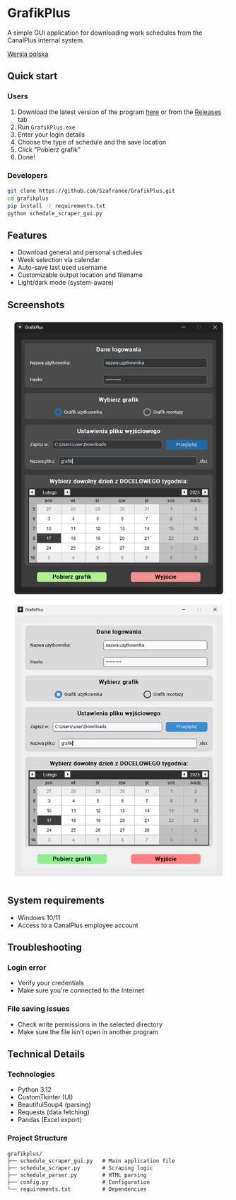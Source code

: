 # GrafikPlus

A simple GUI application for downloading work schedules from the CanalPlus internal system.

[Wersja polska](README.md)

## Quick start

### Users
1. Download the latest version of the program [here](https://github.com/Szafranee/GrafikPlus/releases/download/v1.2.0/GrafikPlus-v1.2.0.exe) or from the [Releases](../../releases) tab
2. Run `GrafikPlus.exe`
3. Enter your login details 
4. Choose the type of schedule and the save location 
5. Click "Pobierz grafik"
6. Done!

### Developers
```bash
git clone https://github.com/Szafranee/GrafikPlus.git
cd grafikplus
pip install -r requirements.txt
python schedule_scraper_gui.py
```

## Features
- Download general and personal schedules
- Week selection via calendar
- Auto-save last used username
- Customizable output location and filename
- Light/dark mode (system-aware)

## Screenshots
![GrafikPlus Dark Mode](https://raw.githubusercontent.com/Szafranee/GrafikPlus/refs/heads/main/img/dark_mode.png)
![GrafikPlus Light Mode](https://raw.githubusercontent.com/Szafranee/GrafikPlus/refs/heads/main/img/light_mode.png)

## System requirements
- Windows 10/11
- Access to a CanalPlus employee account

## Troubleshooting

### Login error
- Verify your credentials
- Make sure you're connected to the Internet

### File saving issues
- Check write permissions in the selected directory
- Make sure the file isn't open in another program

## Technical Details

### Technologies
- Python 3.12
- CustomTkinter (UI)
- BeautifulSoup4 (parsing)
- Requests (data fetching)
- Pandas (Excel export)

### Project Structure
```
grafikplus/
├── schedule_scraper_gui.py   # Main application file
├── schedule_scraper.py       # Scraping logic
├── schedule_parser.py        # HTML parsing
├── config.py                 # Configuration
└── requirements.txt          # Dependencies
```

